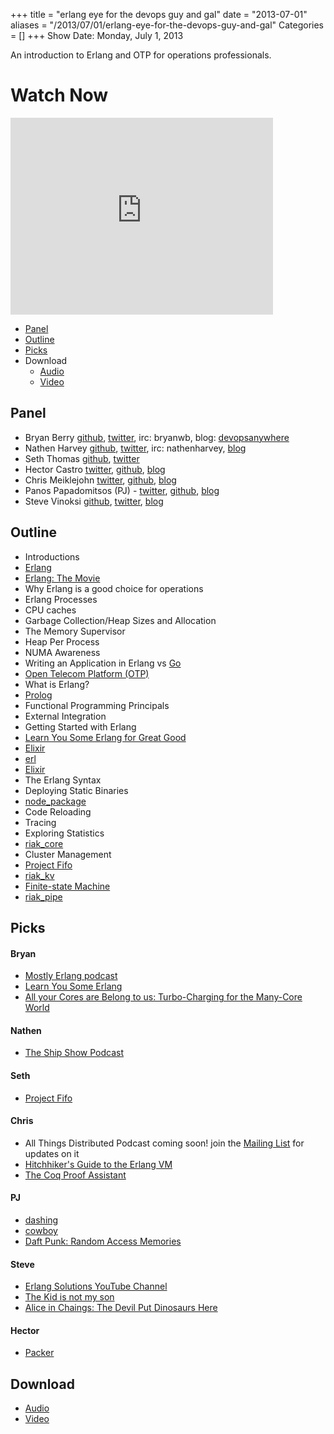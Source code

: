 +++
title = "erlang eye for the devops guy and gal"
date = "2013-07-01"
aliases = "/2013/07/01/erlang-eye-for-the-devops-guy-and-gal"
Categories = []
+++
Show Date: Monday, July 1, 2013

An introduction to Erlang and OTP for operations professionals.

# Watch Now

<iframe width="420" height="315" src="http://www.youtube.com/embed/7WqczWKwWOU" frameborder="0" allowfullscreen></iframe>

* [Panel](http://foodfightshow.org/2013/07/erlang-eye-for-the-devops-guy-and-gal.html#panel)
* [Outline](http://foodfightshow.org/2013/07/erlang-eye-for-the-devops-guy-and-gal.html#outline)
* [Picks](http://foodfightshow.org/2013/07/erlang-eye-for-the-devops-guy-and-gal.html#picks)
* Download
  * [Audio](http://traffic.libsyn.com/foodfight/FoodFightShow56-erlang.mp3)
  * [Video](http://youtube.com/watch?v=7WqczWKwWOU)

Panel<a name="panel"></a>
------
* Bryan Berry [github](http://github.com/bryanwb), [twitter](http://twitter.com/bryanwb), irc: bryanwb, blog: [devopsanywhere](http://devopsanywhere.blogspot.com)
* Nathen Harvey [github](http://github.com/nathenharvey), [twitter](http://twitter.com/nathenharvey), irc: nathenharvey, [blog](http://nathenharvey.com)
* Seth Thomas [github](https://github.com/cheeseplus), [twitter](https://twitter.com/cheeseplus)
* Hector Castro  [twitter](https://twitter.com/hectcastro), [github](https://github.com/hectcastro), [blog](http://hectcastro.me/)
* Chris Meiklejohn [twitter](https://twitter.com/cmeik), [github](https://github.com/cmeiklejohn/), [blog](http://christophermeiklejohn.com/)
* Panos Papadomitsos (PJ) - [twitter](https://twitter.com/priestjim), [github](https://github.com/priestjim), [blog](http://ezgr.net/)
* Steve Vinoksi [github](https://github.com/vinoski), [twitter](https://twitter.com/stevevinoski), [blog](http://steve.vinoski.net/blog/)

<!-- more -->

Outline<a name="outline"></a>
-------

* Introductions
* [Erlang](http://www.erlang.org/)
* [Erlang: The Movie](http://www.youtube.com/watch?v=xrIjfIjssLE)
* Why Erlang is a good choice for operations
* Erlang Processes
* CPU caches
* Garbage Collection/Heap Sizes and Allocation
 * The Memory Supervisor
 * Heap Per Process
 * NUMA Awareness
* Writing an Application in Erlang vs [Go](http://golang.org/)
 * [Open Telecom Platform (OTP)](http://en.wikipedia.org/wiki/Open_Telecom_Platform)
* What is Erlang?
 * [Prolog](http://en.wikipedia.org/wiki/Prolog)
 * Functional Programming Principals
 * External Integration
* Getting Started with Erlang
 * [Learn You Some Erlang for Great Good](http://learnyousomeerlang.com/)
 * [Elixir](http://elixir-lang.org/)
 * [erl](http://www.erlang.org/doc/man/erl.html)
* [Elixir](http://elixir-lang.org/)
* The Erlang Syntax
* Deploying Static Binaries
 * [node_package](https://github.com/basho/node_package)
* Code Reloading
* Tracing
* Exploring Statistics
* [riak_core](https://github.com/basho/riak_core)
 * Cluster Management
 * [Project Fifo](http://project-fifo.net/display/PF/Project+FiFo+Home)
 * [riak_kv](https://github.com/basho/riak_kv)
 * [Finite-state Machine](https://en.wikipedia.org/wiki/Finite-state_machine)
 * [riak_pipe](https://github.com/basho/riak_pipe)

Picks
-----

#### Bryan

* [Mostly Erlang podcast](http://mostlyerlang.com)
* [Learn You Some Erlang](http://learnyousomeerlang.com)
* [All your Cores are Belong to us: Turbo-Charging for the Many-Core World](http://www.youtube.com/watch?v=GyHXLIHtPDM)

#### Nathen

* [The Ship Show Podcast](http://theshipshow.com)

#### Seth 

* [Project Fifo](http://project-fifo.net/display/PF/Project+FiFo+Home)

#### Chris

* All Things Distributed Podcast coming soon! join the [Mailing List](http://eepurl.com/BK2Ff) for updates on it
* [Hitchhiker's Guide to the Erlang VM](http://www.youtube.com/watch?v=owCu5rveBYI)
* [The Coq Proof Assistant](http://coq.inria.fr/)

#### PJ

* [dashing](https://github.com/Shopify/dashing)
* [cowboy](https://github.com/extend/cowboy)
* [Daft Punk: Random Access Memories](http://www.randomaccessmemories.com/)

#### Steve

* [Erlang Solutions YouTube Channel](http://www.youtube.com/user/ErlangSolutions)
* [The Kid is not my son](http://steve.vinoski.net/blog/2008/04/21/father-of-corba-not/)
* [Alice in Chaings: The Devil Put Dinosaurs Here](https://itunes.apple.com/us/album/the-devil-put-dinosaurs-here/id622941441)

#### Hector

* [Packer](http://www.packer.io/)

Download
--------

* [Audio](http://traffic.libsyn.com/foodfight/FoodFightShow56-erlang.mp3)
* [Video](http://youtube.com/watch?v=7WqczWKwWOU)

